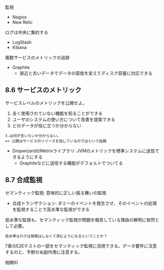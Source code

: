 監視

- Nagios
- New Relic

ログは中央に集約する

- LogStash
- Kibana

複数サービスのメトリックの追跡

- Graphite
  - 直近と古いデータでデータの密度を変えてディスク容量に対応できる


8.6 サービスのメトリック
---

サービスレベルのメトリックを公開せよ。
1. 全く使用されていない機能を知ることができる
2. ユーザのシステムの使い方について改善を提案できる
3. どのデータが役に立つか分からない

```comment
3.は何が言いたいか分からない。
=> 公開はサービスのリリースを指しているのではという指摘
```



- DropwizardのMetrixライブラリ: JVMのメトリックを標準システムに送信できるようにする
  - Graphiteなどに送信する機能がデフォルトでついてる

8.7 合成監視
---
セマンティック監視: 意味的に正しい振る舞いの監視
- 合成トランザクション: ダミーのイベントを発生させ、そのイベントの処理を監視することで高水準な監視ができる

低水準な監視も、セマンティック監視が問題を報告している理由の解明に依然として必要。
```comment
低水準なログは発報はしなくて済むようになるということか？
```

7章のE2Eテストの一部をセマンティック監視に流用できる。データ要件に注意するのと、予期せぬ副作用に注意する。

相関ID
